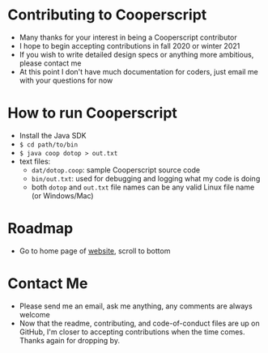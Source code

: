 # Contributing to Cooperscript
* Many thanks for your interest in being a Cooperscript contributor
* I hope to begin accepting contributions in fall 2020 or winter 2021
* If you wish to write detailed design specs or anything more ambitious, please contact me
* At this point I don't have much documentation for coders, just email me with your questions for now
# How to run Cooperscript
* Install the Java SDK
* `$ cd path/to/bin`
* `$ java coop dotop > out.txt`
* text files:
  * `dat/dotop.coop`: sample Cooperscript source code
  * `bin/out.txt`: used for debugging and logging what my code is doing
  * both `dotop` and `out.txt` file names can be any valid Linux file name (or Windows/Mac)
# Roadmap
* Go to home page of [website](http://cooperscript.com), scroll to bottom
# Contact Me
* Please send me an email, ask me anything, any comments are always welcome
* Now that the readme, contributing, and code-of-conduct files are up on GitHub, I'm closer to accepting contributions when the time comes. Thanks again for dropping by.
